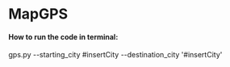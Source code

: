 # MapGPS

#### How to run the code in terminal:

gps.py --starting_city #insertCity --destination_city '#insertCity'
